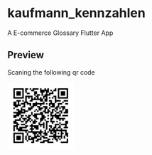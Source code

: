 # kaufmann_kennzahlen

A E-commerce Glossary Flutter App

## Preview

Scaning the following qr code

<img width="150" height="auto" alt="Preview" src="qrcode.gif" />